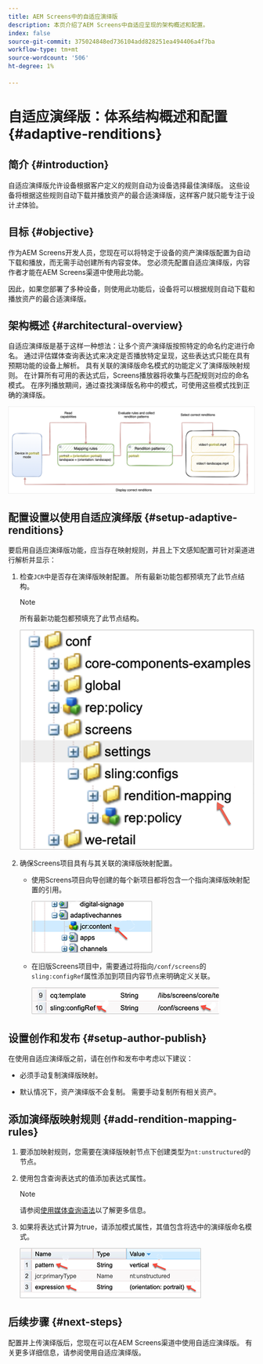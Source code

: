```yaml
---
title: AEM Screens中的自适应演绎版
description: 本页介绍了AEM Screens中自适应呈现的架构概述和配置。
index: false
source-git-commit: 375024848ed736104add828251ea494406a4f7ba
workflow-type: tm+mt
source-wordcount: '506'
ht-degree: 1%

---
```



# 自适应演绎版：体系结构概述和配置 {#adaptive-renditions}

## 简介 {#introduction}

自适应演绎版允许设备根据客户定义的规则自动为设备选择最佳演绎版。 这些设备将根据这些规则自动下载并播放资产的最合适演绎版，这样客户就只能专注于设计&#x200B;*主*&#x200B;体验。

## 目标 {#objective}

作为AEM Screens开发人员，您现在可以将特定于设备的资产演绎版配置为自动下载和播放，而无需手动创建所有内容变体。 您必须先配置自适应演绎版，内容作者才能在AEM Screens渠道中使用此功能。

因此，如果您部署了多种设备，则使用此功能后，设备将可以根据规则自动下载和播放资产的最合适演绎版。

## 架构概述 {#architectural-overview}

自适应演绎版是基于这样一种想法：让多个资产演绎版按照特定的命名约定进行命名。 通过评估媒体查询表达式来决定是否播放特定呈现，这些表达式只能在具有预期功能的设备上解析。 具有关联的演绎版命名模式的功能定义了演绎版映射规则。 在计算所有可用的表达式后，Screens播放器将收集与匹配规则对应的命名模式。 在序列播放期间，通过查找演绎版名称中的模式，可使用这些模式找到正确的演绎版。

![图像](/help/user-guide/assets/adaptive-renditions/adaptive-renditions.png)

## 配置设置以使用自适应演绎版 {#setup-adaptive-renditions}

要启用自适应演绎版功能，应当存在映射规则，并且上下文感知配置可针对渠道进行解析并显示：

1. 检查`JCR`中是否存在演绎版映射配置。 所有最新功能包都预填充了此节点结构。

   >[!NOTE]
   >所有最新功能包都预填充了此节点结构。

   ![图像](/help/user-guide/assets/adaptive-renditions/mapping-rules1.png)

1. 确保Screens项目具有与其关联的演绎版映射配置。

   * 使用Screens项目向导创建的每个新项目都将包含一个指向演绎版映射配置的引用。

      ![图像](/help/user-guide/assets/adaptive-renditions/mapping-rules2.png)

   * 在旧版Screens项目中，需要通过将指向`/conf/screens`的`sling:configRef`属性添加到项目内容节点来明确定义关联。

      ![图像](/help/user-guide/assets/adaptive-renditions/mapping-rules3.png)

## 设置创作和发布 {#setup-author-publish}

在使用自适应演绎版之前，请在创作和发布中考虑以下建议：

* 必须手动复制演绎版映射。

* 默认情况下，资产演绎版不会复制。 需要手动复制所有相关资产。

## 添加演绎版映射规则 {#add-rendition-mapping-rules}

1. 要添加映射规则，您需要在演绎版映射节点下创建类型为`nt:unstructured`的节点。

1. 使用包含查询表达式的值添加表达式属性。

   >[!NOTE]
   >请参阅[使用媒体查询语法](https://developer.mozilla.org/en-US/docs/Web/CSS/Media_Queries/Using_media_queries)以了解更多信息。

1. 如果将表达式计算为true，请添加模式属性，其值包含将选中的演绎版命名模式。

   ![图像](/help/user-guide/assets/adaptive-renditions/mapping-rules4.png)



## 后续步骤 {#next-steps}

配置并上传演绎版后，您现在可以在AEM Screens渠道中使用自适应演绎版。 有关更多详细信息，请参阅使用自适应演绎版。
